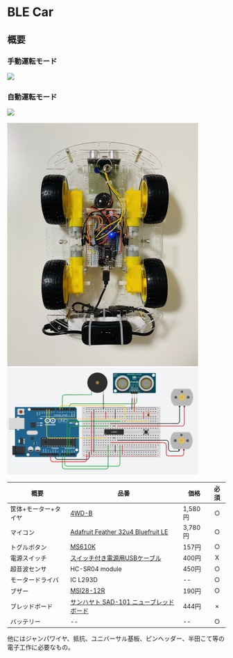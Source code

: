 # BLE Car

## 概要
### 手動運転モード
[![](http://img.youtube.com/vi/KjjuEH3JlZc/0.jpg)](http://www.youtube.com/watch?v=KjjuEH3JlZc)

### 自動運転モード
[![](http://img.youtube.com/vi/mYZp9ZXFHDY/0.jpg)](http://www.youtube.com/watch?v=mYZp9ZXFHDY)

<img src="https://github.com/ayakix/BLECar/blob/master/hardware.jpg?raw=true" width="440px">

<img src="https://github.com/ayakix/BLECar/blob/master/circuit.png?raw=true" width="440px">

| 概要 | 品番 | 価格 | 必須 |
| ---- | ---- | ---- | :---: |
|  筐体+モーター+タイヤ  | [4WD-B](https://www.marutsu.co.jp/pc/i/838214/)  | 1,580円 | ○ |
|  マイコン  | [Adafruit Feather 32u4 Bluefruit LE](https://amzn.to/3jwY2UX)  | 3,780円 | ○ |
|  トグルボタン  |  [MS610K](https://www.marutsu.co.jp/pc/i/40041/)  | 157円 | ○ |
|  電源スイッチ  |  [スイッチ付き電源用USBケーブル](https://www.marutsu.co.jp/pc/i/574291/)  | 400円 | X |
|  超音波センサ  |  HC-SR04 module  | 450円 | ○ |
|  モータードライバ  |  IC L293D   | -- | ○ |
|  ブザー  |  [MSI28-12R](http://akizukidenshi.com/catalog/g/gP-12587/)   | 190円 | ○ |
|  ブレッドボード  |  [サンハヤト SAD-101 ニューブレッドボード](https://amzn.to/3bebsSU)   | 444円 | × |
|  バッテリー  |  --  | -- | ○ |

他にはジャンパワイヤ、抵抗、ユニバーサル基板、ピンヘッダー、半田こて等の電子工作に必要なもの。
